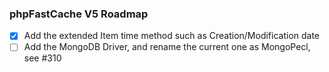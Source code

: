 ### phpFastCache V5 Roadmap

- [x] Add the extended Item time method such as Creation/Modification date 
- [ ] Add the MongoDB Driver, and rename the current one as MongoPecl, see #310
